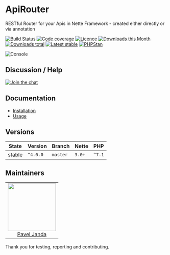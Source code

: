 # ApiRouter

RESTful Router for your Apis in Nette Framework - created either directly or via annotation

[![Build Status](https://img.shields.io/travis/contributte/api-router.svg?style=flat-square)](https://travis-ci.org/contributte/api-router)
[![Code coverage](https://img.shields.io/coveralls/contributte/api-router.svg?style=flat-square)](https://coveralls.io/r/contributte/api-router)
[![Licence](https://img.shields.io/packagist/l/contributte/api-router.svg?style=flat-square)](https://packagist.org/packages/contributte/api-router)
[![Downloads this Month](https://img.shields.io/packagist/dm/contributte/api-router.svg?style=flat-square)](https://packagist.org/packages/contributte/api-router)
[![Downloads total](https://img.shields.io/packagist/dt/contributte/api-router.svg?style=flat-square)](https://packagist.org/packages/contributte/api-router)
[![Latest stable](https://img.shields.io/packagist/v/contributte/api-router.svg?style=flat-square)](https://packagist.org/packages/contributte/api-router)
[![PHPStan](https://img.shields.io/badge/PHPStan-enabled-brightgreen.svg?style=flat-square)](https://github.com/phpstan/phpstan)

![](https://github.com/contributte/api-router/blob/master/.docs/assets/console.png "Console")

## Discussion / Help

[![Join the chat](https://img.shields.io/gitter/room/contributte/contributte.svg?style=flat-square)](http://bit.ly/ctteg)

## Documentation

- [Installation](.docs/README.md#installation)
- [Usage](.docs/README.md#usage)

## Versions

| State  | Version      | Branch   | Nette  | PHP     |
|--------|--------------|----------|--------|---------|
| stable | `^4.0.0`     | `master` | `3.0+` | `^7.1`  |

## Maintainers

<table>
  <tbody>
    <tr>
      <td align="center">
        <a href="https://github.com/paveljanda">
            <img width="150" height="150" src="https://avatars0.githubusercontent.com/u/1488874?s=150&v=4">
        </a>
        </br>
        <a href="https://github.com/paveljanda">Pavel Janda</a>
      </td>
    </tr>
  </tbody>
</table>

Thank you for testing, reporting and contributing.
